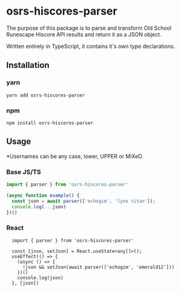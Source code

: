 # osrs-hiscores-parser

The purpose of this package is to parse and transform Old School Runescape Hiscore API results and return it as a JSON object.

Written entirely in TypeScript, it contains it's own type declarations.

## Installation

### yarn

```shell
yarn add osrs-hiscores-parser
```
### npm

```shell
npm install osrs-hiscores-parser
```

## Usage
\*Usernames can be any case, lower, UPPER or MiXeD.

### Base JS/TS
```typescript
import { parser } from 'osrs-hiscores-parser'

(async function example() {
  const json = await parser(['echogim', 'lynx titan']);
  console.log(...json)
})()
```

### React
```tsx
  import { parser } from 'osrs-hiscores-parser'

  const [json, setJson] = React.useState<any[]>();
  useEffect(() => {
    (async () => {
      !json && setJson(await parser(['echogim', 'emerald12']))
    })()
    console.log(json)
  }, [json])
```
